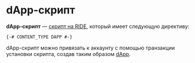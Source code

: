 # dApp-скрипт

**dApp-скрипт** — [скрипт на RIDE](/ride/ride-script.md), который имеет следующую директиву:

```ride
{-# CONTENT_TYPE DAPP #-}
```

dApp-скрипт можно привязать к аккаунту с помощью транзакции установки скрипта, создав таким образом [dApp](/blockchain/dapp.md).
